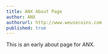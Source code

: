```yaml
---
title: ANX About Page
author: ANX
authorurl: http://www.weusecoins.com
published: true
---
```


This is an early about page for ANX.
